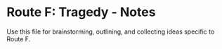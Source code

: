 # Route F: Tragedy - Notes

Use this file for brainstorming, outlining, and collecting ideas specific to Route F.
